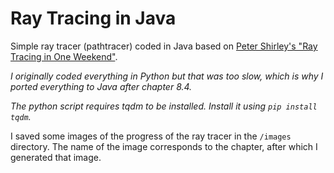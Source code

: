 # Ray Tracing in Java

Simple ray tracer (pathtracer) coded in Java based on [Peter Shirley's "Ray Tracing in One Weekend"](https://raytracing.github.io/books/RayTracingInOneWeekend.html#addingasphere).

_I originally coded everything in Python but that was too slow, which is why I ported everything to Java after chapter 8.4._

_The python script requires tqdm to be installed. Install it using `pip install tqdm`._

I saved some images of the progress of the ray tracer in the `/images` directory. The name of the image corresponds to the chapter, after which I generated that image.